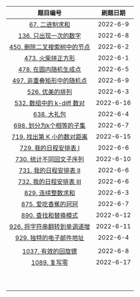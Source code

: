 |                           题目编号                           | 刷题日期  |
| :----------------------------------------------------------: | :-------: |
|  [67. 二进制求和](https://leetcode.cn/problems/add-binary/)  | 2022-6-9  |
| [136. 只出现一次的数字](https://leetcode.cn/problems/single-number/) | 2022-6-8  |
| [450. 删除二叉搜索树中的节点](https://leetcode.cn/problems/delete-node-in-a-bst/) | 2022-6-2  |
| [473. 火柴拼正方形](https://leetcode.cn/problems/matchsticks-to-square/) | 2022-6-1  |
| [478. 在圆内随机生成点](https://leetcode.cn/problems/generate-random-point-in-a-circle/) | 2022-6-5  |
| [497. 非重叠矩形中的随机点](https://leetcode.cn/problems/random-point-in-non-overlapping-rectangles/) | 2022-6-9  |
| [526. 优美的排列](https://leetcode.cn/problems/beautiful-arrangement/) | 2022-6-3  |
| [532. 数组中的 k-diff 数对](https://leetcode.cn/problems/k-diff-pairs-in-an-array/) | 2022-6-16 |
| [638. 大礼包](https://leetcode.cn/problems/shopping-offers/) | 2022-6-4  |
| [698. 划分为k个相等的子集](https://leetcode.cn/problems/partition-to-k-equal-sum-subsets/) | 2022-6-7  |
| [719. 找出第 K 小的数对距离](https://leetcode.cn/problems/find-k-th-smallest-pair-distance/) | 2022-6-15 |
| [729. 我的日程安排表 I](https://leetcode.cn/problems/my-calendar-i/) | 2022-6-6  |
| [730. 统计不同回文子序列](https://leetcode.cn/problems/count-different-palindromic-subsequences/) | 2022-6-10 |
| [731. 我的日程安排表 II](https://leetcode.cn/problems/my-calendar-ii/) | 2022-6-6  |
| [732. 我的日程安排表 III](https://leetcode.cn/problems/my-calendar-iii/) | 2022-6-6  |
| [829. 连续整数求和](https://leetcode.cn/problems/consecutive-numbers-sum/) | 2022-6-3  |
| [875. 爱吃香蕉的珂珂](https://leetcode.cn/problems/koko-eating-bananas/) | 2022-6-7  |
| [890. 查找和替换模式](https://leetcode.cn/problems/find-and-replace-pattern/) | 2022-6-12 |
| [926. 将字符串翻转到单调递增](https://leetcode.cn/problems/flip-string-to-monotone-increasing/) | 2022-6-11 |
| [929. 独特的电子邮件地址](https://leetcode.cn/problems/unique-email-addresses/) | 2022-6-4  |
|                                                              |           |
| [1037. 有效的回旋镖](https://leetcode.cn/problems/valid-boomerang/) | 2022-6-8  |
| [1089. 复写零](https://leetcode.cn/problems/duplicate-zeros/) | 2022-6-17 |
|                                                              |           |
|                                                              |           |
|                                                              |           |
|                                                              |           |
|                                                              |           |
|                                                              |           |
|                                                              |           |
|                                                              |           |
|                                                              |           |
|                                                              |           |


